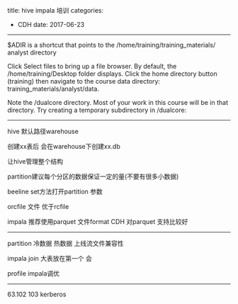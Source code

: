 title: hive impala  培训
categories: 
- CDH
date: 2017-06-23
---
$ADIR is a shortcut that points to the /home/training/training_materials/
analyst directory

Click Select files to bring up a file browser. By default, the
/home/training/Desktop folder displays. Click the home directory button
(training) then navigate to the course data directory:
training_materials/analyst/data.


Note the /dualcore directory. Most of your work in this course will be in that
directory. Try creating a temporary subdirectory in /dualcore:


---
hive 默认路径warehouse

创建xx表后 会在warehouse下创建xx.db

让hive管理整个结构

partition建议每个分区的数据保证一定的量(不要有很多小数据)

beeline set方法打开partition 参数


orcfile 文件 优于rcfile 

impala 推荐使用parquet 文件format 
CDH 对parquet 支持比较好


---
partition 
冷数据 热数据 上线流文件兼容性

impala join 大表放在第一个 会


profile impala调优


---
63.102 103 kerberos